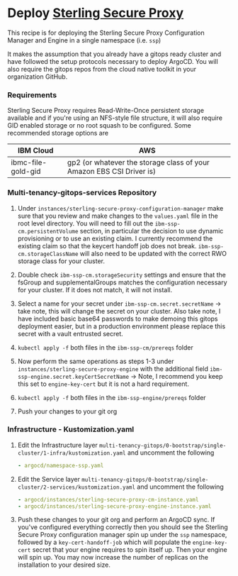 # Deploy [Sterling Secure Proxy](https://www.ibm.com/docs/en/secure-proxy/6.0.3?topic=software-installing)

This recipe is for deploying the Sterling Secure Proxy Configuration Manager and Engine in a single namespace (i.e. `ssp`)

It makes the assumption that you already have a gitops ready cluster and have followed the setup protocols necessary to deploy ArgoCD. You will also require the gitops repos from the cloud native toolkit in your organization GitHub.

### Requirements

Sterling Secure Proxy requires Read-Write-Once persistent storage available and if you're using an NFS-style file structure, it will also require GID enabled storage or no root squash to be configured. Some recommended storage options are
   
   | IBM Cloud          | AWS                                                                  |
   |--------------------|----------------------------------------------------------------------|
   | ibmc-file-gold-gid | gp2 (or whatever the storage class of your Amazon EBS CSI Driver is) | 

### Multi-tenancy-gitops-services Repository

1. Under `instances/sterling-secure-proxy-configuration-manager` make sure that you review and make changes to the `values.yaml` file in the root level directory. You will need to fill out the `ibm-ssp-cm.persistentVolume` section, in particular the decision to use dynamic provisioning or to use an existing claim. I currently recommend the existing claim so that the keycert handoff job does not break. `ibm-ssp-cm.storageClassName` will also need to be updated with the correct RWO storage class for your cluster.

2. Double check `ibm-ssp-cm.storageSecurity` settings and ensure that the fsGroup and supplementalGroups matches the configuration necessary for your cluster. If it does not match, it will not install.

3. Select a name for your secret under `ibm-ssp-cm.secret.secretName` -> take note, this will change the secret on your cluster. Also take note, I have included basic base64 passwords to make demoing this gitops deployment easier, but in a production environment please replace this secret with a vault entrusted secret.

4. `kubectl apply -f` both files in the `ibm-ssp-cm/prereqs` folder 

5. Now perform the same operations as steps 1-3 under `instances/sterling-secure-proxy-engine` with the additional field `ibm-ssp-engine.secret.keyCertSecretName` -> Note, I recommend you keep this set to `engine-key-cert` but it is not a hard requirement.

6. `kubectl apply -f` both files in the `ibm-ssp-engine/prereqs` folder

7. Push your changes to your git org

### Infrastructure - Kustomization.yaml
1. Edit the Infrastructure layer `multi-tenancy-gitops/0-bootstrap/single-cluster/1-infra/kustomization.yaml` and uncomment the following

    ```yaml
   - argocd/namespace-ssp.yaml
   ```
   
2. Edit the Service layer `multi-tenancy-gitops/0-bootstrap/single-cluster/2-services/kustomization.yaml` and uncomment the following

    ```yaml
    - argocd/instances/sterling-secure-proxy-cm-instance.yaml
    - argocd/instances/sterling-secure-proxy-engine-instance.yaml
    ```
   
3. Push these changes to your git org and perform an ArgoCD sync. If you've configured everything correctly then you should see the Sterling Secure Proxy configuration manager spin up under the `ssp` namespace, followed by a `key-cert-handoff-job` which will populate the `engine-key-cert` secret that your engine requires to spin itself up. Then your engine will spin up. You may now increase the number of replicas on the installation to your desired size.